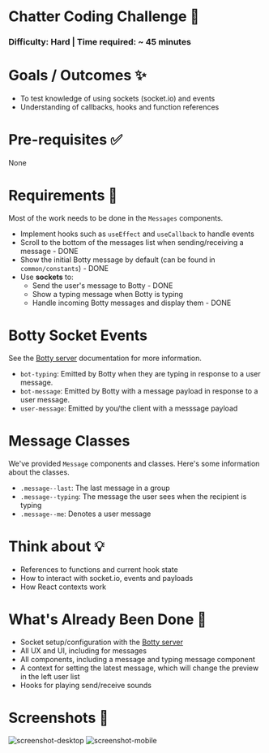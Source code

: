 # Chatter Coding Challenge 🤖

### Difficulty: Hard | Time required: ~ 45 minutes

# Goals / Outcomes ✨
- To test knowledge of using sockets (socket.io) and events
- Understanding of callbacks, hooks and function references

# Pre-requisites ✅
None

# Requirements 📖
Most of the work needs to be done in the `Messages` components.

- Implement hooks such as `useEffect` and `useCallback` to handle events
- Scroll to the bottom of the messages list when sending/receiving a message - DONE
- Show the initial Botty message by default (can be found in `common/constants`) - DONE
- Use **sockets** to:
  - Send the user's message to Botty - DONE
  - Show a typing message when Botty is typing
  - Handle incoming Botty messages and display them - DONE

# Botty Socket Events
See the [Botty server](https://github.com/alexgurr/botty) documentation for more information.
- `bot-typing`: Emitted by Botty when they are typing in response to a user message.
- `bot-message`: Emitted by Botty with a message payload in response to a user message.
- `user-message`: Emitted by you/the client with a messsage payload

# Message Classes
We've provided `Message` components and classes. Here's some information about the classes.
- `.message--last`: The last message in a group
- `.message--typing`: The message the user sees when the recipient is typing
- `.message--me`: Denotes a user message

# Think about 💡
- References to functions and current hook state
- How to interact with socket.io, events and payloads
- How React contexts work

# What's Already Been Done 🏁
- Socket setup/configuration with the [Botty server](https://github.com/alexgurr/botty)
- All UX and UI, including for messages
- All components, including a message and typing message component
- A context for setting the latest message, which will change the preview in the left user list
- Hooks for playing send/receive sounds

# Screenshots 🌄

![screenshot-desktop](https://puu.sh/Hp0C2/cb14e843de.png)
![screenshot-mobile](https://puu.sh/HoYEw/9b760f91f7.png)
